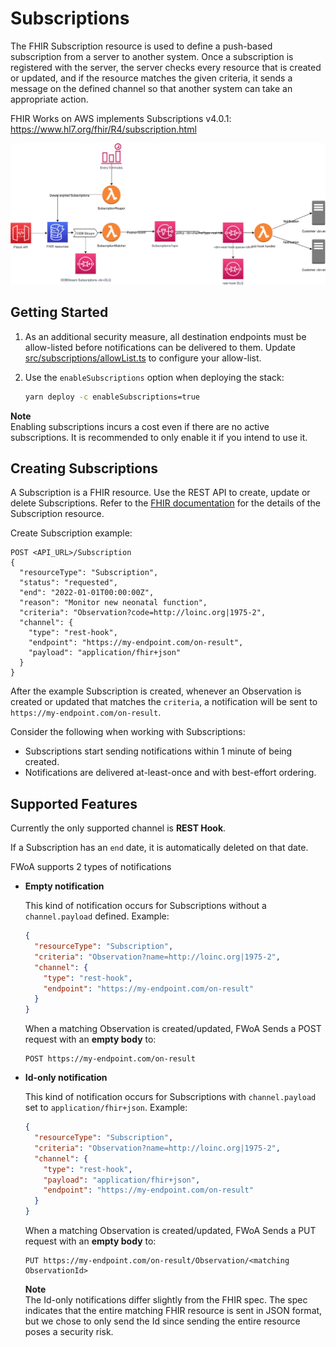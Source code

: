 # Subscriptions

The FHIR Subscription resource is used to define a push-based subscription from a server to another system. 
Once a subscription is registered with the server, the server checks every resource that is created or updated, 
and if the resource matches the given criteria, it sends a message on the defined channel so that another system can take an appropriate action.

FHIR Works on AWS implements Subscriptions v4.0.1: https://www.hl7.org/fhir/R4/subscription.html

![Architecture diagram](resources/FWoA-subscriptions.svg)

## Getting Started

1. As an additional security measure, all destination endpoints must be allow-listed before notifications can be delivered to them. 
Update [src/subscriptions/allowList.ts](src/subscriptions/allowList.ts) to configure your allow-list. 


2. Use the `enableSubscriptions` option when deploying the stack:

   ```bash
   yarn deploy -c enableSubscriptions=true
   ```


**Note**  
Enabling subscriptions incurs a cost even if there are no active subscriptions. It is recommended to only enable it if you intend to use it.

## Creating Subscriptions

A Subscription is a FHIR resource. Use the REST API to create, update or delete Subscriptions. 
Refer to the [FHIR documentation](https://www.hl7.org/fhir/R4/subscription.html#resource) for the details of the Subscription resource.

Create Subscription example:
```
POST <API_URL>/Subscription 
{
  "resourceType": "Subscription",
  "status": "requested",
  "end": "2022-01-01T00:00:00Z",
  "reason": "Monitor new neonatal function",
  "criteria": "Observation?code=http://loinc.org|1975-2",
  "channel": {
    "type": "rest-hook",
    "endpoint": "https://my-endpoint.com/on-result",
    "payload": "application/fhir+json"
  }
}
```

After the example Subscription is created, whenever an Observation is created or updated that matches the `criteria`, 
a notification will be sent to `https://my-endpoint.com/on-result`.  

Consider the following when working with Subscriptions:

* Subscriptions start sending notifications within 1 minute of being created.
* Notifications are delivered at-least-once and with best-effort ordering.

## Supported Features

Currently the only supported channel is **REST Hook**.

If a Subscription has an `end` date, it is automatically deleted on that date.

FWoA supports 2 types of notifications

- **Empty notification**

   This kind of notification occurs for Subscriptions without a `channel.payload` defined. Example:
   ```json
   {
     "resourceType": "Subscription",
     "criteria": "Observation?name=http://loinc.org|1975-2",
     "channel": {
       "type": "rest-hook",
       "endpoint": "https://my-endpoint.com/on-result"
     }
   }
   ```
   When a matching Observation is created/updated, FWoA Sends a POST request with an **empty body** to:
   ```
   POST https://my-endpoint.com/on-result
   ```

- **Id-only notification**

   This kind of notification occurs for Subscriptions with `channel.payload` set to `application/fhir+json`. Example:
   ```json
   {
     "resourceType": "Subscription",
     "criteria": "Observation?name=http://loinc.org|1975-2",
     "channel": {
       "type": "rest-hook", 
       "payload": "application/fhir+json",
       "endpoint": "https://my-endpoint.com/on-result"
     }
   }
   ```
   When a matching Observation is created/updated, FWoA Sends a PUT request with an **empty body** to:
   ```
   PUT https://my-endpoint.com/on-result/Observation/<matching ObservationId>
   ```
   **Note**  
   The Id-only notifications differ slightly from the FHIR spec.
   The spec indicates that the entire matching FHIR resource is sent in JSON format, but we chose to only send the Id since
   sending the entire resource poses a security risk.